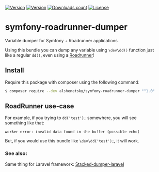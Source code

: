 [![Version][badge_packagist_version]][link_packagist]
[![Version][badge_php_version]][link_packagist]
[![Downloads count][badge_downloads_count]][link_packagist]
[![License][badge_license]][link_license]

# symfony-roadrunner-dumper
Variable dumper for Symfony + Roadrunner applications

Using this bundle you can dump any variable using `\dev\dd()` function just like a regular `dd()`, even using a [Roadrunner](https://github.com/spiral/roadrunner)!

## Install

Require this package with composer using the following command:

```bash
$ composer require --dev alshenetsky/symfony-roadrunner-dumper "^1.0"
```

## RoadRunner use-case

For example, if you trying to `dd('test');` somewhere, you will see something like that:

```text
worker error: invalid data found in the buffer (possible echo)
```

But, if you would use this bundle like `\dev\dd('test');`, it will work.

### See also:
Same thing for Laravel framework:
[Stacked-dumper-laravel](https://github.com/avto-dev/stacked-dumper-laravel)


[badge_packagist_version]:https://img.shields.io/packagist/v/alshenetsky/symfony-roadrunner-dumper.svg?maxAge=180
[badge_php_version]:https://img.shields.io/packagist/php-v/alshenetsky/symfony-roadrunner-dumper.svg?longCache=true
[badge_license]:https://img.shields.io/packagist/l/alshenetsky/symfony-roadrunner-dumper.svg?longCache=true
[badge_downloads_count]:https://img.shields.io/packagist/dt/alshenetsky/symfony-roadrunner-dumper.svg?maxAge=180
[link_packagist]:https://packagist.org/packages/alshenetsky/symfony-roadrunner-dumper
[link_license]:https://github.com/alshenetsky/symfony-roadrunner-dumper/blob/master/LICENSE